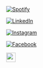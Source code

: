 
<!-- TODO: add cv <a href=""><img alt="Canva" src="https://img.shields.io/badge/Canva%20-%2300C4CC.svg?&style=for-the-badge&logo=Canva&logoColor=white"/> -->

<a target="_blank" rel="noopener noreferrer" href="https://open.spotify.com/user/216zbbcwtidrzb4zkmy2kuvey"><img alt="Spotify" src="https://img.shields.io/badge/Spotify-1ED760?style=for-the-badge&logo=spotify&logoColor=white" /></a>

<a target="_blank" rel="noopener noreferrer" href="https://www.linkedin.com/in/maksym-storchak-762b8b146/"><img alt="LinkedIn" src="https://img.shields.io/badge/linkedin%20-%230077B5.svg?&style=for-the-badge&logo=linkedin&logoColor=white"/></a>

<a target="_blank" rel="noopener noreferrer" href="https://www.instagram.com/mstorcha"><img alt="Instagram" src="https://img.shields.io/badge/Instagram%20-%23E4405F.svg?&style=for-the-badge&logo=Instagram&logoColor=white"/></a>

<a target="_blank" rel="noopener noreferrer" href="https://www.facebook.com/max.storchak.9" ><img alt="Facebook" src="https://img.shields.io/badge/Facebook%20-%231877F2.svg?&style=for-the-badge&logo=Facebook&logoColor=white"/></a>

<a target="_blank" rel="noopener noreferrer" href="https://dev.to/strorch"><img src="https://img.shields.io/badge/DEV.TO-%230A0A0A.svg?&style=for-the-badge&logo=dev-dot-to&logoColor=white" height=25></a>


